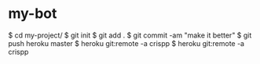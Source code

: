 # my-bot
$ cd my-project/
$ git init
$ git add .
$ git commit -am "make it better"
$ git push heroku master
$ heroku git:remote -a crispp
$ heroku git:remote -a crispp
